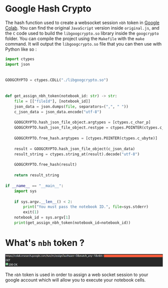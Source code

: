 # Google Hash Crypto 

The hash function used to create a websocket session `nbh` token in [Google Colab](https://colab.research.google.com). You can find the original `JavaScript` version inside `original.js`, and the `C` code used to build the `libgoogcrypto.so` library inside the `googcrypto` folder. You can compile the project using the `Makefile` with the `make` command. It will output the `libgoogcrypto.so` file that you can then use with Python like so :

```python
import ctypes
import json


GOOGCRYPTO = ctypes.CDLL("./libgoogcrypto.so")


def get_assign_nbh_token(notebook_id: str) -> str:
    file = [["fileId"], [notebook_id]]
    json_data = json.dumps(file, separators=(",", " "))
    c_json_data = json_data.encode("utf-8")

    GOOGCRYPTO.hash_json_file_object.argtypes = [ctypes.c_char_p]
    GOOGCRYPTO.hash_json_file_object.restype = ctypes.POINTER(ctypes.c_ubyte)

    GOOGCRYPTO.free_hash.argtypes = [ctypes.POINTER(ctypes.c_ubyte)]

    result = GOOGCRYPTO.hash_json_file_object(c_json_data)
    result_string = ctypes.string_at(result).decode("utf-8")

    GOOGCRYPTO.free_hash(result)

    return result_string

if __name__ == "__main__":
    import sys

    if sys.argv.__len__() < 2:
        print("You must pass the notebook ID.", file=sys.stderr)
        exit(1)
    notebook_id = sys.argv[1]
    print(get_assign_nbh_token(notebook_id=notebook_id))
```

# What's `nbh` token ?

![nbh example](./nbh_example.png)

The `nbh` token is used in order to assign a web socket session to your google account which will allow you to execute your notebook cells.
